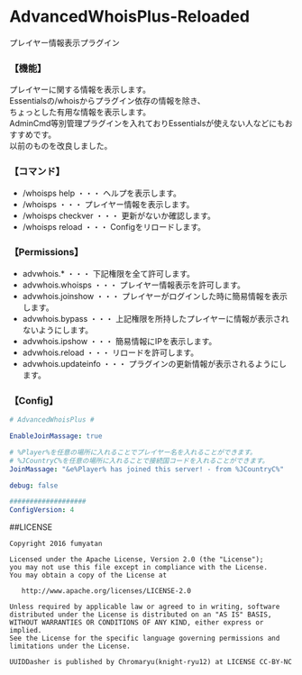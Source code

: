 # AdvancedWhoisPlus-Reloaded
プレイヤー情報表示プラグイン

### 【機能】
プレイヤーに関する情報を表示します。  
Essentialsの/whoisからプラグイン依存の情報を除き、  
ちょっとした有用な情報を表示します。  
AdminCmd等別管理プラグインを入れておりEssentialsが使えない人などにもおすすめです。  
以前のものを改良しました。

### 【コマンド】
- /whoisps help ・・・ ヘルプを表示します。
- /whoisps <playerID>  ・・・ プレイヤー情報を表示します。
- /whoisps checkver ・・・ 更新がないか確認します。
- /whoisps reload ・・・ Configをリロードします。

### 【Permissions】
- advwhois.* ・・・ 下記権限を全て許可します。
- advwhois.whoisps ・・・ プレイヤー情報表示を許可します。
- advwhois.joinshow ・・・ プレイヤーがログインした時に簡易情報を表示します。
- advwhois.bypass ・・・ 上記権限を所持したプレイヤーに情報が表示されないようにします。
- advwhois.ipshow ・・・ 簡易情報にIPを表示します。
- advwhois.reload ・・・ リロードを許可します。
- advwhois.updateinfo ・・・ プラグインの更新情報が表示されるようにします。

### 【Config】
```YAML
# AdvancedWhoisPlus #

EnableJoinMassage: true

# %Player%を任意の場所に入れることでプレイヤー名を入れることができます。
# %JCountryC%を任意の場所に入れることで接続国コードを入れることができます。
JoinMassage: "&e%Player% has joined this server! - from %JCountryC%"

debug: false

###################
ConfigVersion: 4
```
##LICENSE
```
Copyright 2016 fumyatan

Licensed under the Apache License, Version 2.0 (the "License");
you may not use this file except in compliance with the License.
You may obtain a copy of the License at

   http://www.apache.org/licenses/LICENSE-2.0

Unless required by applicable law or agreed to in writing, software
distributed under the License is distributed on an "AS IS" BASIS,
WITHOUT WARRANTIES OR CONDITIONS OF ANY KIND, either express or implied.
See the License for the specific language governing permissions and
limitations under the License.
```
```
UUIDDasher is published by Chromaryu(knight-ryu12) at LICENSE CC-BY-NC
```
